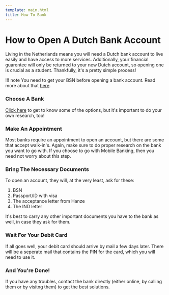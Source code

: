 ```yaml
---
template: main.html
title: How To Bank
---
```


<!--

Makrdown Syntax: https://www.markdownguide.org/basic-syntax

Edit things below this point.
Make sure to keep heading for each section and do not make big blocks of text.

-->

# How to Open A Dutch Bank Account

Living in the Netherlands means you will need a Dutch bank account to live easily and have access to more services. Additionally, your financial guarentee will only be returned to your new Dutch account, so opening one is crucial as a student. Thankfully, it's a pretty simple process!

!!! note
    You need to get your BSN before opening a bank account. Read more about that [here](../groningen/address-registration.md). 

### Choose A Bank
[Click here](./dutch-banks.md) to get to know some of the options, but it's important to do your own research, too!

### Make An Appointment

Most banks require an appointment to open an account, but there are some that accept walk-in's. Again, make sure to do proper research on the bank you want to go with. If you choose to go with Mobile Banking, then you need not worry about this step.

### Bring The Necessary Documents 

To open an account, they will, at the very least, ask for these:

1. BSN 
2. Passport/ID with visa
3. The acceptance letter from Hanze
4. The IND letter 

It's best to carry any other important documents you have to the bank as well, in case they ask for them. 

### Wait For Your Debit Card

If all goes well, your debit card should arrive by mail a few days later. There will be a seperate mail that contains the PIN for the card, which you will need to use it.

### And You're Done! 

If you have any troubles, contact the bank directly (either online, by calling them or by visitng them) to get the best solutions.
